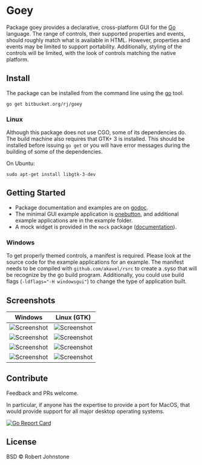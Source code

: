 # Goey

Package goey provides a declarative, cross-platform GUI for the
[Go](https://golang.org/) language. The range of controls, their supported
properties and events, should roughly match what is available in HTML. However,
properties and events may be limited to support portability. Additionally,
styling of the controls will be limited, with the look of controls matching the
native platform.

## Install

The package can be installed from the command line using the
[go](https://golang.org/cmd/go/) tool.

    go get bitbucket.org/rj/goey

### Linux

Although this package does not use CGO, some of its dependencies do. The build
machine also requires that GTK+ 3 is installed.  This should be installed before
issuing `go get` or you will have error messages during the building of some
of the dependencies.

On Ubuntu:

    sudo apt-get install libgtk-3-dev

## Getting Started

* Package documentation and examples are on [godoc](https://godoc.org/bitbucket.org/rj/goey).
* The minimal GUI example application is [onebutton](https://godoc.org/bitbucket.org/rj/goey/example/onebutton),
  and additional example applications are in the example folder.
* A mock widget is provided in the `mock` package
  ([documentation](https://godoc.org/bitbucket.org/rj/goey/mock)).

### Windows

To get properly themed controls, a manifest is required. Please look at the
source code for the example applications for an example. The manifest needs to
be compiled with `github.com/akavel/rsrc` to create a .syso that will be
recognize by the go build program. Additionally, you could use build flags
(`-ldflags="-H windowsgui"`) to change the type of application built.

## Screenshots

| Windows    | Linux (GTK)|
|:----------:|:----------:|
|![Screenshot](https://bitbucket.org/rj/goey/raw/default/example/onebutton/onebutton_windows.png)|![Screenshot](https://bitbucket.org/rj/goey/raw/default/example/onebutton/onebutton_linux.png)|
|![Screenshot](https://bitbucket.org/rj/goey/raw/default/example/twofields/twofields_windows.png)|![Screenshot](https://bitbucket.org/rj/goey/raw/default/example/twofields/twofields_linux.png)|
|![Screenshot](https://bitbucket.org/rj/goey/raw/default/example/decoration/decoration_windows.png)|![Screenshot](https://bitbucket.org/rj/goey/raw/default/example/decoration/decoration_linux.png)|
|![Screenshot](https://bitbucket.org/rj/goey/raw/default/example/colour/colour_windows.png)|![Screenshot](https://bitbucket.org/rj/goey/raw/default/example/colour/colour_linux.png)|

## Contribute

Feedback and PRs welcome.

In particular, if anyone has the expertise to provide a port for MacOS, that
would provide support for all major desktop operating systems.

[![Go Report Card](https://goreportcard.com/badge/bitbucket.org/rj/goey)](https://goreportcard.com/report/bitbucket.org/rj/goey)

## License

BSD © Robert Johnstone
